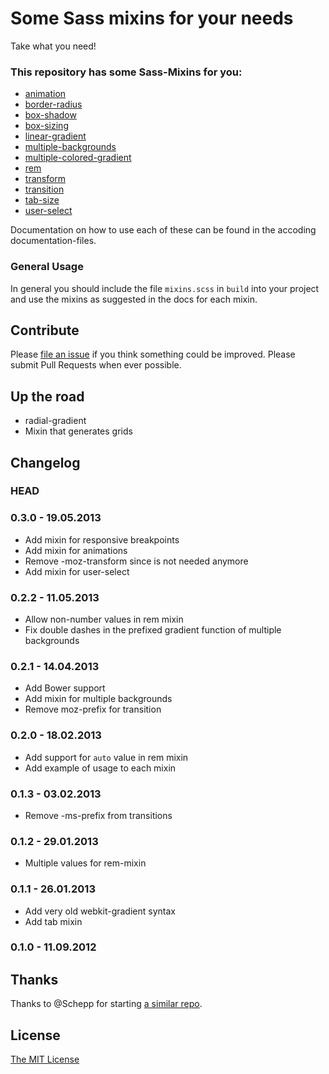 # Some Sass mixins for your needs

Take what you need!

### This repository has some Sass-Mixins for you:

* [animation](docs/animation.md)
* [border-radius](docs/border-radius.md)
* [box-shadow](docs/box-shadow.md)
* [box-sizing](docs/box-sizing.md)
* [linear-gradient](docs/linear-gradient.md)
* [multiple-backgrounds](docs/multiple-backgrounds.md)
* [multiple-colored-gradient](docs/multiple-colored-gradient.md)
* [rem](docs/rem.md)
* [transform](docs/transform.md)
* [transition](docs/transition.md)
* [tab-size](docs/tab-size.md)
* [user-select](docs/user-select.md)

Documentation on how to use each of these can be found in the accoding
documentation-files.

### General Usage

In general you should include the file `mixins.scss` in `build` into your
project and use the mixins as suggested in the docs for each mixin.

## Contribute

Please [file an issue](issues) if you think something could be improved. Please
submit Pull Requests when ever possible.

## Up the road

* radial-gradient
* Mixin that generates grids


## Changelog

### HEAD

### 0.3.0 - 19.05.2013
* Add mixin for responsive breakpoints
* Add mixin for animations
* Remove -moz-transform since is not needed anymore
* Add mixin for user-select

### 0.2.2 - 11.05.2013
* Allow non-number values in rem mixin
* Fix double dashes in the prefixed gradient function of multiple backgrounds

### 0.2.1 - 14.04.2013
* Add Bower support
* Add mixin for multiple backgrounds
* Remove moz-prefix for transition

### 0.2.0 - 18.02.2013
* Add support for `auto` value in rem mixin
* Add example of usage to each mixin

### 0.1.3 - 03.02.2013
* Remove -ms-prefix from transitions

### 0.1.2 - 29.01.2013
* Multiple values for rem-mixin

### 0.1.1 - 26.01.2013
* Add very old webkit-gradient syntax
* Add tab mixin

### 0.1.0 - 11.09.2012


## Thanks

Thanks to @Schepp for starting [a similar repo](https://github.com/Schepp/SASS-Mixins).

## License

[The MIT License](LICENSE.md)
